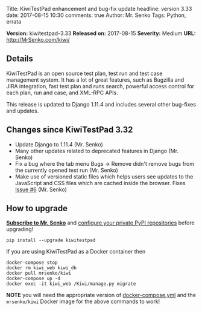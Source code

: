 Title: KiwiTestPad enhancement and bug-fix update
headline: version 3.33
date: 2017-08-15 10:30
comments: true
Author: Mr. Senko
Tags: Python, errata

**Version:** kiwitestpad-3.33
**Released on:** 2017-08-15
**Severity:** Medium
**URL:** <http://MrSenko.com/kiwi/>

Details
-------

KiwiTestPad is an open source test plan, test run and test case management system.
It has a lot of great features, such as Bugzilla and JIRA integration,
fast test plan and runs search, powerful access control for each plan, run and case,
and XML-RPC APIs.

This release is updated to Django 1.11.4 and includes several other bug-fixes and
updates.

Changes since KiwiTestPad 3.32
------------------------------

- Update Django to 1.11.4 (Mr. Senko)
- Many other updates related to deprecated features in Django (Mr. Senko)
- Fix a bug where the tab menu Bugs -> Remove didn't remove bugs from
  the currently opened test run (Mr. Senko)
- Make use of versioned static files which helps users see updates to
  the JavaScript and CSS files which are cached inside the browser. Fixes
  [Issue #6](https://github.com/MrSenko/Kiwi/issues/6) (Mr. Senko)


How to upgrade
---------------

**[Subscribe to Mr. Senko]({filename}pages/subscribe.html)** and
[configure your private PyPI repositories]({filename}2017-01-22-private-pypi.markdown)
before upgrading!

    pip install --upgrade kiwitestpad

If you are using KiwiTestPad as a Docker container then

    docker-compose stop
    docker rm kiwi_web kiwi_db
    docker pull mrsenko/kiwi
    docker-compose up -d
    docker exec -it kiwi_web /Kiwi/manage.py migrate

**NOTE** you will need the appropriate version of
[docker-compose.yml](https://github.com/MrSenko/kiwi-docker/blob/master/docker-compose.yml)
and the `mrsenko/kiwi` Docker image for the above commands to work!
